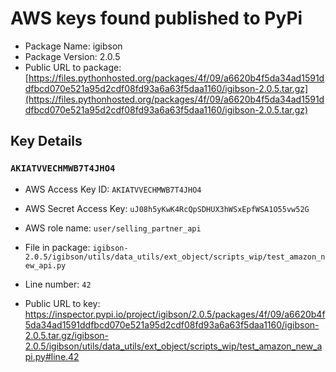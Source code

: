# AWS keys found published to PyPi

* Package Name: igibson
* Package Version: 2.0.5
* Public URL to package: [https://files.pythonhosted.org/packages/4f/09/a6620b4f5da34ad1591ddfbcd070e521a95d2cdf08fd93a6a63f5daa1160/igibson-2.0.5.tar.gz](https://files.pythonhosted.org/packages/4f/09/a6620b4f5da34ad1591ddfbcd070e521a95d2cdf08fd93a6a63f5daa1160/igibson-2.0.5.tar.gz)

## Key Details

### `AKIATVVECHMWB7T4JHO4`

* AWS Access Key ID: `AKIATVVECHMWB7T4JHO4`
* AWS Secret Access Key: `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` 
* AWS role name: `user/selling_partner_api`
* File in package: `igibson-2.0.5/igibson/utils/data_utils/ext_object/scripts_wip/test_amazon_new_api.py`
* Line number: `42`

* Public URL to key: https://inspector.pypi.io/project/igibson/2.0.5/packages/4f/09/a6620b4f5da34ad1591ddfbcd070e521a95d2cdf08fd93a6a63f5daa1160/igibson-2.0.5.tar.gz/igibson-2.0.5/igibson/utils/data_utils/ext_object/scripts_wip/test_amazon_new_api.py#line.42


